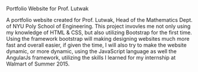 Portfolio Website for Prof. Lutwak

A portfolio website created for Prof. Lutwak, Head of the Mathematics Dept. of NYU Poly School of Engineering.
This project invovles me not only using my knowledge of HTML & CSS, but also utilizing Bootstrap for the first time.
Using the framework bootstrap will making designing websites much more fast and overall easier, if given the time, I
will also try to make the website dynamic, or more dynamic, using the JavaScript language as well the AngularJs
framework, utilizing the skills I learned for my internship at Walmart of Summer 2015.
